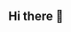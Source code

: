 ## Hi there 👋

<!--
**Fasigma74/Fasigma74** is a ✨ _special_ ✨ repository because its `README.md` (this file) appears on your GitHub profile.

Here are some ideas to get you started:

- 🔭 I’m currently working on ...python and tableaue dashboard projects
-
-->
